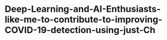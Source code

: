 # Deep-Learning-and-AI-Enthusiasts-like-me-to-contribute-to-improving-COVID-19-detection-using-just-Ch